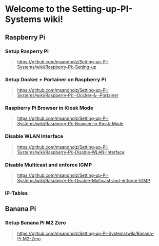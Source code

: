 # Welcome to the Setting-up-PI-Systems wiki!

## Raspberry Pi

### Setup Rasperry Pi
> https://github.com/msandholz/Setting-up-PI-Systems/wiki/Raspberry-Pi:-Setting-up

### Setup Docker + Portainer on Raspberry Pi
> https://github.com/msandholz/Setting-up-PI-Systems/wiki/Raspberry-Pi:--Docker-&--Portainer

### Raspberry Pi Browser in Kiosk Mode
> https://github.com/msandholz/Setting-up-PI-Systems/wiki/Raspberry-Pi:-Browser-in-Kiosk-Mode

### Disable WLAN Interface
> https://github.com/msandholz/Setting-up-PI-Systems/wiki/Raspberry-Pi:-Disable-WLAN-Interface

### Disable Multicast and enforce IGMP
> https://github.com/msandholz/Setting-up-PI-Systems/wiki/Raspberry-Pi:-Disable-Multicast-and-enforce-IGMP

### IP-Tables
> 

## Banana Pi
### Setup Banana Pi M2 Zero
> https://github.com/msandholz/Setting-up-PI-Systems/wiki/Banana-Pi-M2-Zero
